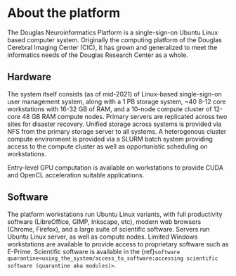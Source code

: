 # About the platform

The Douglas Neuroinformatics Platform is a single-sign-on Ubuntu Linux based
computer system. Originally the computing platform of the Douglas Cerebral
Imaging Center (CIC), it has grown and generalized to meet the informatics
needs of the Douglas Research Center as a whole.

## Hardware

The system itself consists (as of mid-2021) of Linux-based single-sign-on
user management system, along with a 1 PB storage system, ~40 8-12 core
workstations with 16-32 GB of RAM, and a 10-node compute cluster of
12-core 48 GB RAM compute nodes. Primary servers are replicated across
two sites for disaster recovery. Unified storage across systems is
provided via NFS from the primary storage server to all systems.
A heterogenous cluster compute environment is provided via a SLURM
batch system providing access to the compute cluster as well as opportunistic
scheduling on workstations.

Entry-level GPU computation is available on workstations to provide CUDA
and OpenCL acceleration suitable applications.

## Software

The platform workstations run Ubuntu Linux variants, with full productivity
software (LibreOffice, GIMP, Inkscape, etc), modern web browsers (Chrome, Firefox),
and a large suite of scientific software. Servers run Ubuntu Linux server, as well as
compute nodes. Limited Windows workstations are available to provide access to proprietary
software such as E-Prime. Scientific software is available in the
{ref}`software quarantine<using_the_system/access_to_software:accessing scientific software (quarantine aka modules)>`.

